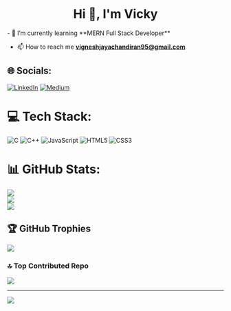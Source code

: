<h1 align="center">Hi 👋, I'm Vicky</h1>
- 🌱 I’m currently learning **MERN Full Stack Developer**

- 📫 How to reach me **vigneshjayachandiran95@gmail.com**

## 🌐 Socials:
[![LinkedIn](https://img.shields.io/badge/LinkedIn-%230077B5.svg?logo=linkedin&logoColor=white)](https://linkedin.com/in/vigneshJayachandiran) [![Medium](https://img.shields.io/badge/Medium-12100E?logo=medium&logoColor=white)](https://medium.com/@vignesh) 

# 💻 Tech Stack:
![C](https://img.shields.io/badge/c-%2300599C.svg?style=for-the-badge&logo=c&logoColor=white) ![C++](https://img.shields.io/badge/c++-%2300599C.svg?style=for-the-badge&logo=c%2B%2B&logoColor=white) ![JavaScript](https://img.shields.io/badge/javascript-%23323330.svg?style=for-the-badge&logo=javascript&logoColor=%23F7DF1E) ![HTML5](https://img.shields.io/badge/html5-%23E34F26.svg?style=for-the-badge&logo=html5&logoColor=white) ![CSS3](https://img.shields.io/badge/css3-%231572B6.svg?style=for-the-badge&logo=css3&logoColor=white)
# 📊 GitHub Stats:
![](https://github-readme-stats.vercel.app/api?username=restlessking&theme=radical&hide_border=false&include_all_commits=false&count_private=false)<br/>
![](https://github-readme-streak-stats.herokuapp.com/?user=restlessking&theme=radical&hide_border=false)<br/>
![](https://github-readme-stats.vercel.app/api/top-langs/?username=restlessking&theme=radical&hide_border=false&include_all_commits=false&count_private=false&layout=compact)

## 🏆 GitHub Trophies
![](https://github-profile-trophy.vercel.app/?username=restlessking&theme=chalk&no-frame=false&no-bg=true&margin-w=4)

### 🔝 Top Contributed Repo
![](https://github-contributor-stats.vercel.app/api?username=restlessking&limit=5&theme=onedark&combine_all_yearly_contributions=true)

---
[![](https://visitcount.itsvg.in/api?id=restlessking&icon=0&color=12)](https://visitcount.itsvg.in)

<!-- Proudly created with GPRM ( https://gprm.itsvg.in ) -->


